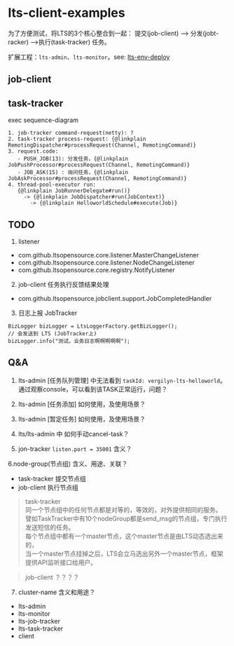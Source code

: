 # lts-client-examples

为了方便测试，将LTS的3个核心整合到一起：
    提交(job-client) --> 分发(jobt-racker) -->执行(task-tracker) 任务。

扩展工程：`lts-admin`、`lts-monitor`。see: [lts-env-deploy](../lts-env-deploy)

## job-client

## task-tracker
exec sequence-diagram
```
1. job-tracker command-request(netty): ?
2. task-tracker process-request: {@linkplain RemotingDispatcher#processRequest(Channel, RemotingCommand)}
3. request.code:
   - PUSH_JOB(13): 分发任务，{@linkplain JobPushProcessor#processRequest(Channel, RemotingCommand)}
   - JOB_ASK(15) : 询问任务，{@linkplain JobAskProcessor#processRequest(Channel, RemotingCommand)}
4. thread-pool-executor run:
   {@linkplain JobRunnerDelegate#run()}
     -> {@linkplain JobDispatcher#run(JobContext)}
       -> {@linkplain HelloworldSchedule#execute(Job)}
```

## TODO
1. listener
- com.github.ltsopensource.core.listener.MasterChangeListener
- com.github.ltsopensource.core.listener.NodeChangeListener
- com.github.ltsopensource.core.registry.NotifyListener

2. job-client 任务执行反馈结果处理
- com.github.ltsopensource.jobclient.support.JobCompletedHandler

3. 日志上报 JobTracker
```
BizLogger bizLogger = LtsLoggerFactory.getBizLogger();
// 会发送到 LTS (JobTracker上)
bizLogger.info("测试，业务日志啊啊啊啊啊");
```

## Q&A
1. lts-admin \[任务队列管理] 中无法看到 `taskId: vergilyn-lts-helloworld`。
通过观察console，可以看到该TASK正常运行，问题？

2. lts-admin \[任务添加] 如何使用，及使用场景？

3. lts-admin \[暂定任务] 如何使用，及使用场景？
4. lts/lts-admin 中 如何手动cancel-task？
5. jon-tracker `listen.port = 35001` 含义？

6.node-group(节点组) 含义、用途、关联？
- task-tracker 提交节点组
- job-client 执行节点组

> task-tracker  
> 同一个节点组中的任何节点都是对等的，等效的，对外提供相同的服务。  
> 譬如TaskTracker中有10个nodeGroup都是send_msg的节点组，专门执行发送短信的任务。  
> 每个节点组中都有一个master节点，这个master节点是由LTS动态选出来的，  
> 当一个master节点挂掉之后，LTS会立马选出另外一个master节点，框架提供API监听接口给用户。

> job-client
> ？？？？


7. cluster-name 含义和用途？
- lts-admin
- lts-monitor
- lts-job-tracker
- lts-task-tracker
- client